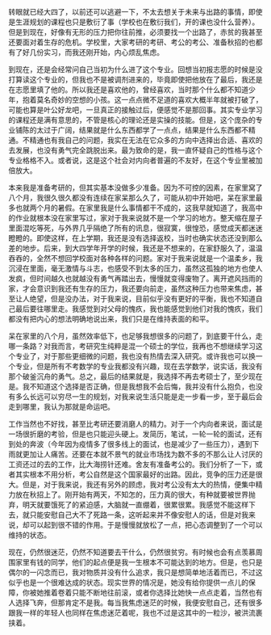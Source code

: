 转眼就已经大四了，以前还可以逃避一下，不太去想关于未来与出路的事情，即使是生涯规划的课程也只是敷衍了事（学校也在敷衍我们，开的课也没什么营养）。但是到现在，好像有无形的压力把你往前推，必须要找一个出路了，赤贫的我甚至还要面对着生存的危机。学校里，大家考研的考研、考公的考公、准备秋招的也都有了好几份实习，而我还刚开始，内心烦乱焦虑。

到现在，还是会经常问自己当初为什么进了这个专业。回想当初报志愿的时候是没打算读这个专业的，但我也不是被调剂进来的，毕竟即使把他放在了最后，我还是在志愿里填了他的。所以我还是喜欢他的，曾经喜欢，当时那个什么都不知道少年，抱着莫名奇妙的空想的小孩。这一点点微不足道的喜欢大概半年就被打破了，可能也算是叶公好龙吧，一旦真正的接触过后，便感觉不是那回事。其实专业学习的课程还是满有意思的，不管是核心的理论还是实操的技能。但是，这个庞杂的专业铺陈的太过于广阔，结果就是什么东西都学了一点点，结果是什么东西都不精通。不精通也有我自己的问题，我实在无法在它众多的方向中选择出合适、喜欢的去发展，也没有勇气完全跳脱出来。最为致命的是，我一直怀疑自己的性格与这个专业格格不入。或者说，这是这个社会对内向者普遍的不友好，在这个专业里被加倍放大。

本来我是准备考研的，但其实基本没做多少准备。因为不可控的因素，在家里窝了八个月，我很久很久都没有连续在家呆那么久了，可能从初中开始吧，呆在家里最多也就两个月的暑假。在家里我是什么事情都干不成的，这我早就知道了，我高中的作业就根本没在家里写过，家对于我来说就不是一个学习的地方。整天缩在屋子里面混吃等死，与外界几乎隔绝了所有的讯息，很寂寞，很惶恐，感觉成天都迷迷瞪瞪的。即使这样，在上学期，我还是没有选择返校，当时也确实状态还没到那么差的地步。后来，到大四学年开学的时候，我还是不想来的，在家舒服久了，温温吞吞的，全然不想回学校面对各种各样的问题。家对于我来说就是一个温柔乡，我沉浸在里面，毫无激情与斗志，也感受不到太多的压力，虽然这孤独的地方也使人发疯，但时间越久也就越没有勇气再踏出去，慢慢就变得废物了。离开遮风挡雨的家，才会意识到我还有生存的压力，我还要向前走，虽然这种压力也带来焦虑，甚至让人绝望，但是没办法，对于我来说，目前似乎没有更好的平衡，我也不知道自己最后要往哪里走。我感觉到对父母的愧疚，我也能感觉到他们对我的愧疚，我们都没有把内心的想法明确地说出来，我们只是在维持表面的和平。

呆在家里的八个月，虽然效率低下，也足够我想很多的问题了，到底要干什么，走哪一条路？对我而言，考研究生纯粹是混一个硕士的学位，我再也不想继续学习这个专业了，对于那些更细微的问题，我也没有热情去深入研究。或许我也可以换一个专业，但是所有不考数学的专业我都没有兴趣，现在去学数学，说实话，我没有那个破釜沉舟的勇气。总之，最后的结果就是，我选择不再去考硕士了，至少现在是。我不知道这个选择是否正确，但是我想我不会后悔，我并没有什么抱负，也没有多么长远可以穷尽一生的规划，对我来说生活只能是走一步看一步，至于最后会走到哪里，我认为那就是命运吧。

工作当然也不好找，甚至比考研还要消磨人的精力。对于一个内向者来说，面试是一场很折磨的考验，但是也只能迎头硬上。发简历，笔试，一轮一轮的面试，还有到处的奔波（今年因为疫情多了很多线上的面试，也是减少了一些压力），遇到下雨就更加让人痛苦。还要在本就不景气的就业市场找为数不多的不那么让人讨厌的工资还过的去的工作，比大海捞针还难。舍友有准备考公的。我们分析了一下，或者其实根本不用分析，考公自然是这个国家最好的出路。因此，竞争的压力还是很大。但是，对于我来说，我还有另外的顾虑，我对考公没有太大的热情，便集中精力放在秋招上了。刚开始有两天，不知怎的，压力真的很大，有种就要被世界抛弃，明天就要饿死了的紧迫感，大脑就一直绷着，很累很累。我感觉不能这样下去，就只能安慰自己大不了死路一条，这听起来并不像安慰人的话，但是对我来说，却可以起到很不错的作用。于是慢慢就放松了一点，把心态调整到了一个可以维持的状态。

现在，仍然很迷茫，仍然不知道要去干什么，仍然很贫穷。有时候也会有点羡慕周围家里有钱的同学，他们的起点便是我一生根本不可能达到的地方。但是，也只是偶尔的一闪念而已，我对物质并没有什么追求，我只是想简单地活着而已，不过这似乎也是一个很难达成的状态。现实世界的情况是，她没有给你提供一点儿的保障，你被她推着卷着只能不断地往前滚，或者你选择比她快一点点走着，当然也有人选择飞奔，但那肯定不是我。每当我焦虑迷茫的时候，我便安慰自己，还有很多跟我一样的年轻人也同样在焦虑迷茫着呢，我也不过是这其中的一粒沙，被洪流裹挟着。

